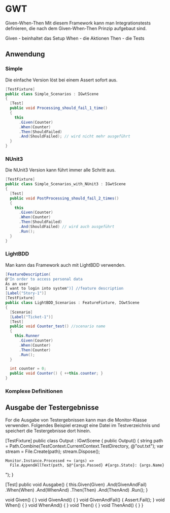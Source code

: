 # GWT
Given-When-Then
Mit diesem Framework kann man Integrationstests definieren, die nach dem Given-When-Then Prinzip aufgebaut sind.

Given - beinhaltet das Setup
When - die Aktionen
Then - die Tests

## Anwendung

### Simple

Die einfache Version löst bei einem Assert sofort aus.

```C#
[TestFixture]
public class Simple_Scenarios : IGwtScene
{
  [Test]
  public void Processing_should_fail_1_time()
  {
    this
      .Given(Counter)
      .When(Counter)
      .Then(ShouldFailed) 
      .And(ShouldFailed); // wird nicht mehr ausgeführt
  }
}
```

### NUnit3

Die NUnit3 Version kann führt immer alle Schritt aus.

```C#
[TestFixture]
public class Simple_Scenarios_with_NUnit3 : IGwtScene
{
  [Test]
  public void PostProcessing_should_fail_2_times()
  {
    this
      .Given(Counter)
      .When(Counter)
      .Then(ShouldFailed)
      .And(ShouldFailed) // wird auch ausgeführt
      .Run();
  }
}
```

### LightBDD

Man kann das Framework auch mit LightBDD verwenden.

```C#
[FeatureDescription(
@"In order to access personal data
As an user
I want to login into system")] //feature description
[Label("Story-1")]
[TestFixture]
public class LightBDD_Scenarios : FeatureFixture, IGwtScene
{
  [Scenario]
  [Label("Ticket-1")]
  [Test]
  public void Counter_test() //scenario name
  {
    this.Runner
      .Given(Counter)
      .When(Counter)
      .Then(Counter)
      .Run();
  }

  int counter = 0;
  public void Counter() { ++this.counter; }
}
```

### Komplexe Definitionen



## Ausgabe der Testergebnisse

For die Ausgabe von Testergebnissen kann man die Monitor-Klasse verwenden. Folgendes Beispiel erzeugt eine Datei im Testverzeichnis und speichert die Testergebnisse dort hinein.

[TestFixture]
public class Output : IGwtScene
{
  public Output()
  {
    string path = Path.Combine(TestContext.CurrentContext.TestDirectory, @"out.txt");
    var stream = File.Create(path);
    stream.Dispose();

    Monitor.Instance.Processed += (args) =>
      File.AppendAllText(path, $@"{args.Passed} #{args.State}: {args.Name}
");
  }

  [Test]
  public void Ausgabe()
  {
    this.Given(Given)
      .And(GivenAndFail)
      .When(When)
      .And(WhenAnd)
      .Then(Then)
      .And(ThenAnd)
      .Run();
  }

  void Given() { }
  void GivenAnd() { }
  void GivenAndFail() { Assert.Fail(); }
  void When() { }
  void WhenAnd() { }
  void Then() { }
  void ThenAnd() { }
}
